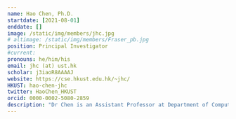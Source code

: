 ```yaml
---
name: Hao Chen, Ph.D.
startdate: [2021-08-01]
enddate: []
image: /static/img/members/jhc.jpg
# altimage: /static/img/members/Fraser_pb.jpg
position: Principal Investigator
#current:
pronouns: he/him/his
email: jhc (at) ust.hk
scholar: j3iaoR8AAAAJ
website: https://cse.hkust.edu.hk/~jhc/
HKUST: hao-chen-jhc
twitter: HaoChen_HKUST
orcid: 0000-0002-5080-2859
description: "Dr Chen is an Assistant Professor at Department of Computer Science and Engineering and Department of Chemical and Biological Engineering, Hong Kong University of Science and Technology (HKUST). He leads the Smart Lab focusing on AI in healthcare and serves as Associate Director in Center of Medical Imaging and Analysis, HKUST. He obtained Hong Kong PhD Fellowship in 2013 and received PhD degree from The Chinese University of Hong Kong (CUHK). He was a postdoctoral research fellow in CUHK and a visiting scholar in Utrecht University Medical Center previously. He also has rich industrial research experience including Siemens and co-founded a startup. He holds a dozen of patents in AI and medical image analysis. He received several premium awards including Best Paper Award in MIAR 2016, CUHK Faculty Outstanding Thesis Award in 2017, MICCAI Young Scientist Publication Impact Award in 2019, Forbes China 30 under 30 and Asian Young Scientist Fellowship. He also led the team winning 15+ grand challenges, such as RSNA Challenge on Pneumonia Screening, etc."
---
```

